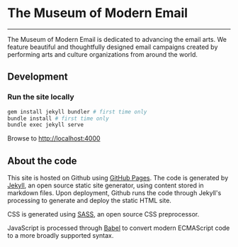 # The Museum of Modern Email
----------------------------

The Museum of Modern Email is dedicated to advancing the email arts. We feature beautiful and thoughtfully designed email campaigns created by performing arts and culture organizations from around the world.

Development
-----------

### Run the site locally
```bash
gem install jekyll bundler # first time only
bundle install # first time only
bundle exec jekyll serve
```

Browse to [http://localhost:4000](http://localhost:4000)

About the code
--------------

This site is hosted on Github using [GitHub Pages](http://pages.github.com/). The code is generated by [Jekyll](http://jekyllrb.com), an open source static site generator, using content stored in markdown files. Upon deployment, Github runs the code through Jekyll's processing to generate and deploy the static HTML site.

CSS is generated using [SASS](https://sass-lang.com/), an open source CSS preprocessor.

JavaScript is processed through [Babel](https://babeljs.io/) to convert modern ECMAScript code to a more broadly supported syntax.
